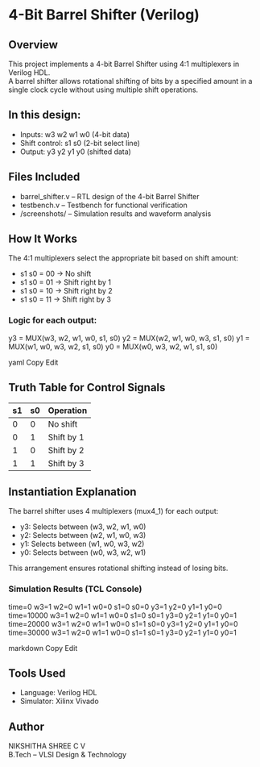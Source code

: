 # 4-Bit Barrel Shifter (Verilog)

## Overview
This project implements a 4-bit Barrel Shifter using 4:1 multiplexers in Verilog HDL.  
A barrel shifter allows rotational shifting of bits by a specified amount in a single clock cycle without using multiple shift operations.

## In this design:
- Inputs: w3 w2 w1 w0 (4-bit data)
- Shift control: s1 s0 (2-bit select line)
- Output: y3 y2 y1 y0 (shifted data)

## Files Included
- barrel_shifter.v – RTL design of the 4-bit Barrel Shifter
- testbench.v – Testbench for functional verification
- /screenshots/ – Simulation results and waveform analysis

## How It Works
The 4:1 multiplexers select the appropriate bit based on shift amount:  
- s1 s0 = 00 → No shift  
- s1 s0 = 01 → Shift right by 1  
- s1 s0 = 10 → Shift right by 2  
- s1 s0 = 11 → Shift right by 3

### Logic for each output:
y3 = MUX(w3, w2, w1, w0, s1, s0)
y2 = MUX(w2, w1, w0, w3, s1, s0)
y1 = MUX(w1, w0, w3, w2, s1, s0)
y0 = MUX(w0, w3, w2, w1, s1, s0)

yaml
Copy
Edit

## Truth Table for Control Signals
| s1 | s0 | Operation   |
|----|----|------------|
| 0  | 0  | No shift   |
| 0  | 1  | Shift by 1 |
| 1  | 0  | Shift by 2 |
| 1  | 1  | Shift by 3 |

## Instantiation Explanation
The barrel shifter uses 4 multiplexers (mux4_1) for each output:  
- y3: Selects between (w3, w2, w1, w0)
- y2: Selects between (w2, w1, w0, w3)
- y1: Selects between (w1, w0, w3, w2)
- y0: Selects between (w0, w3, w2, w1)

This arrangement ensures rotational shifting instead of losing bits.

### Simulation Results (TCL Console)
time=0 w3=1 w2=0 w1=1 w0=0 s1=0 s0=0 y3=1 y2=0 y1=1 y0=0
time=10000 w3=1 w2=0 w1=1 w0=0 s1=0 s0=1 y3=0 y2=1 y1=0 y0=1
time=20000 w3=1 w2=0 w1=1 w0=0 s1=1 s0=0 y3=1 y2=0 y1=1 y0=0
time=30000 w3=1 w2=0 w1=1 w0=0 s1=1 s0=1 y3=0 y2=1 y1=0 y0=1

markdown
Copy
Edit

## Tools Used
- Language: Verilog HDL
- Simulator: Xilinx Vivado

## Author
NIKSHITHA SHREE C V  
B.Tech – VLSI Design & Technology


